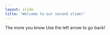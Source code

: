 ```yaml
---
layout: slide
title: "Welcome to our second slide!"
---
```

The more you know
Use the left arrow to go back!

